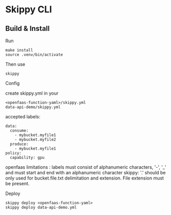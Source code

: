 Skippy CLI
==========


Build & Install
---------------

Run

    make install
    source .venv/bin/activate

Then use

    skippy
    
Config 

create skippy.yml in your 
    
    <openfaas-function-yaml>/skippy.yml
    data-api-demo/skippy.yml 
    
accepted labels:

    data:
      consume:
        - mybucket.myfile1
        - mybucket.myfile2
      produce:
        - mybucket.myfile1
    policy:
      capability: gpu
     

openfaas limitations : labels must consist of alphanumeric characters, '-', '_' and must start and end with an alphanumeric character
skippy: '.' should be only used for bucket.file.txt delimitation and extension. File extension must be present. 

Deploy 

    skippy deploy <openfaas-function-yaml>
    skippy deploy data-api-demo.yml 